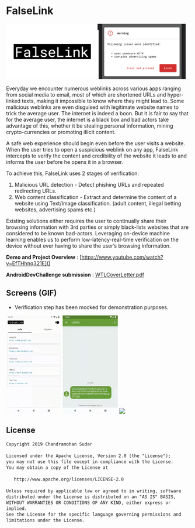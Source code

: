 FalseLink
=========

![](images/header.png)

Everyday we encounter numerous weblinks across various apps ranging from social media to email, most of which are shortened URLs and hyper-linked texts, making it impossible to know where they might lead to. Some malicious weblinks are even disguised with legitimate website names to trick the average user. The internet is indeed a boon. But it is fair to say that for the average user, the internet is a black box and bad actors take advantage of this, whether it be stealing personal information, mining crypto-currencies or promoting illicit content.

A safe web experience should begin even before the user visits a website. When the user tries to open a suspicious weblink on any app, FalseLink intercepts to verify the content and credibility of the website it leads to and informs the user before he opens it in a browser.

To achieve this, FalseLink uses 2 stages of verification:
1. Malicious URL detection - Detect phishing URLs and repeated redirecting URLs.
2. Web content classification - Extract and determine the content of a website using Text/Image classification. (adult content, illegal betting websites, advertising spams etc.)

Existing solutions either requires the user to continually share their browsing information with 3rd parties or simply black-lists websites that are considered to be known bad-actors. Leveraging on-device machine learning enables us to perform low-latency-real-time verification on the device without ever having to share the user’s browsing information.

**Demo and Project Overview** : [https://www.youtube.com/watch?v=EfTHhnq321E]()

**AndroidDevChallenge submission** : [WTLCoverLetter.pdf](submission/WTLCoverLetter.pdf)

Screens (GIF)
-------
* Verification step has been mocked for demonstration purposes.

<img src="images/1.gif" width="30%" /> <img src="images/2.gif" width="30%" /> <img src="images/3.gif" width="30%" />

License
-------
    Copyright 2019 Chandramohan Sudar

    Licensed under the Apache License, Version 2.0 (the "License");
    you may not use this file except in compliance with the License.
    You may obtain a copy of the License at

       http://www.apache.org/licenses/LICENSE-2.0

    Unless required by applicable law or agreed to in writing, software
    distributed under the License is distributed on an "AS IS" BASIS,
    WITHOUT WARRANTIES OR CONDITIONS OF ANY KIND, either express or implied.
    See the License for the specific language governing permissions and
    limitations under the License.

